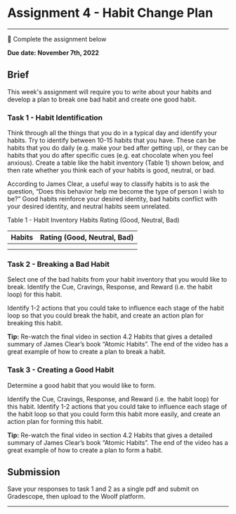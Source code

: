 # Assignment 4 - Habit Change Plan

---

<aside>

📝 Complete the assignment below

</aside>

**Due date: November 7th, 2022**

## Brief

This week's assignment will require you to write about your habits and develop a plan to break one bad habit and create one good habit.

### Task 1 - Habit Identification

Think through all the things that you do in a typical day and identify your habits. Try to identify between 10-15 habits that you have. These can be habits that you do daily (e.g. make your bed after getting up), or they can be habits that you do after specific cues (e.g. eat chocolate when you feel anxious). Create a table like the habit inventory (Table 1) shown below, and then rate whether you think each of your habits is good, neutral, or bad. 

According to James Clear, a useful way to classify habits is to ask the question, “Does this behavior help me become the type of person I wish to be?” Good habits reinforce your desired identity, bad habits conflict with your desired identity, and neutral habits seem unrelated.

Table 1 - Habit Inventory
Habits Rating (Good, Neutral, Bad)

| Habits | Rating (Good, Neutral, Bad) |
| --- | --- |
|  |  |
|  |  |

### Task 2 - Breaking a Bad Habit

Select one of the bad habits from your habit inventory that you would like to break. Identify the Cue, Cravings, Response, and Reward (i.e. the habit loop) for this habit.

Identify 1-2 actions that you could take to influence each stage of the habit loop so that you could break the habit, and create an action plan for breaking this habit.

**Tip:** Re-watch the final video in section 4.2 Habits that gives a detailed summary of James Clear’s book “Atomic Habits”. The end of the video has a great example of how to create a plan to break a habit.

### Task 3 - Creating a Good Habit

Determine a good habit that you would like to form.

Identify the Cue, Cravings, Response, and Reward (i.e. the habit loop) for this habit. Identify 1-2 actions that you could take to influence each stage of the habit loop so that you could form this habit more easily, and create an action plan for forming this habit.

**Tip:** Re-watch the final video in section 4.2 Habits that gives a detailed summary of James Clear’s book “Atomic Habits”. The end of the video has a great example of how to create a plan to form a habit.

## Submission

Save your responses to task 1 and 2 as a single pdf and submit on Gradescope, then upload to the Woolf platform.


---
